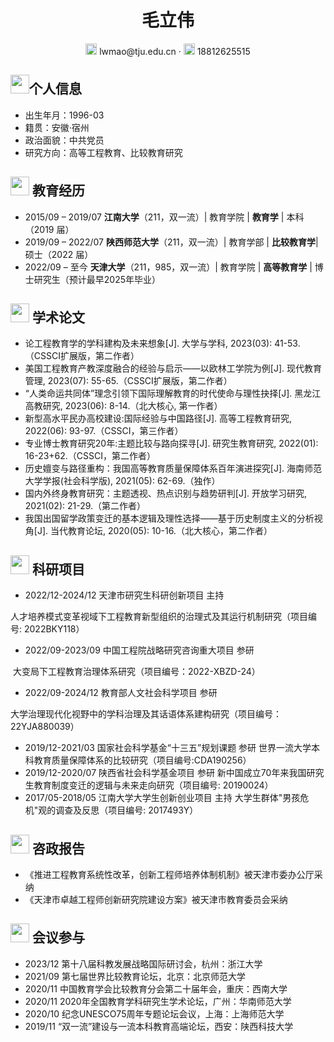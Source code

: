  <center>
     <h1>毛立伟</h1>
     <div>
        <span>
             <img src="https://github.com/CyC2018/Markdown-Resume/raw/master/assets/envelope-solid.svg" width="18px">
             lwmao@tju.edu.cn
         </span> 
         ·
         <span>
             <img src="https://github.com/CyC2018/Markdown-Resume/raw/master/assets/phone-solid.svg" width="18px">
             18812625515
         </span>
     </div>
 </center>

## <img src="https://s1.4sai.com/src/img/png/b4/b407a5d23ef84bf49ff58804bfbbebf5.png?imageMogr2/auto-orient/thumbnail/!282x282r/gravity/Center/crop/282x282/quality/85/%7CimageView2/2/w/282&e=1735488000&token=1srnZGLKZ0Aqlz6dk7yF4SkiYf4eP-YrEOdM1sob:lntX_uWLUKD-PY2lkadZdSvN_E4=" width="30px">个人信息

 - 出生年月：1996-03
 - 籍贯：安徽·宿州
 - 政治面貌：中共党员
 - 研究方向：高等工程教育、比较教育研究

## <img src="https://s1.aigei.com/src/img/png/52/528eae14bb974c2da2c4f0933929859b.png?imageMogr2/auto-orient/thumbnail/!282x282r/gravity/Center/crop/282x282/quality/85/%7CimageView2/2/w/282&e=1735488000&token=P7S2Xpzfz11vAkASLTkfHN7Fw-oOZBecqeJaxypL:aBmJ4Pe2qL4uPBdi6FV9oLxME8c=" width="30px"> 教育经历

- 2015/09 – 2019/07    **江南大学**（211，双一流）| 教育学院 | **教育学** | 本科（2019 届）
- 2019/09 – 2022/07    **陕西师范大学**（211，双一流）| 教育学部 | **比较教育学**| 硕士（2022 届）
- 2022/09 – 至今           **天津大学**（211，985，双一流）| 教育学院 | **高等教育学** | 博士研究生（预计最早2025年毕业）

## <img src="https://s1.4sai.com/src/img/png/93/93c6612460bd4759aa74f51f7528c2b7.png?imageMogr2/auto-orient/thumbnail/!282x282r/gravity/Center/crop/282x282/quality/85/%7CimageView2/2/w/282&e=1735488000&token=1srnZGLKZ0Aqlz6dk7yF4SkiYf4eP-YrEOdM1sob:fqxvW7Up3kjCQWBfVKs6VUfVtFY=" width="30px"> 学术论文

- 论工程教育学的学科建构及未来想象[J]. 大学与学科, 2023(03): 41-53.（CSSCI扩展版，第二作者）
- 美国工程教育产教深度融合的经验与启示——以欧林工学院为例[J]. 现代教育管理, 2023(07): 55-65.（CSSCI扩展版，第二作者）
-  “人类命运共同体”理念引领下国际理解教育的时代使命与理性抉择[J]. 黑龙江高教研究, 2023(06): 8-14.（北大核心, 第一作者）
- 新型高水平民办高校建设:国际经验与中国路径[J]. 高等工程教育研究, 2022(06): 93-97.（CSSCI，第三作者）
- 专业博士教育研究20年:主题比较与路向探寻[J]. 研究生教育研究, 2022(01): 16-23+62.（CSSCI，第二作者）
- 历史嬗变与路径重构：我国高等教育质量保障体系百年演进探究[J]. 海南师范大学学报(社会科学版), 2021(05): 62-69.（独作）
- 国内外终身教育研究：主题透视、热点识别与趋势研判[J]. 开放学习研究, 2021(02): 21-29.（第二作者）
- 我国出国留学政策变迁的基本逻辑及理性选择——基于历史制度主义的分析视角[J]. 当代教育论坛, 2020(05): 10-16.（北大核心，第二作者）

## <img src="https://s1.aigei.com/src/img/png/f0/f073636f74964ec1b45f53f7032e2fe1.png?imageMogr2/auto-orient/thumbnail/!282x282r/gravity/Center/crop/282x282/quality/85/%7CimageView2/2/w/282&e=1735488000&token=P7S2Xpzfz11vAkASLTkfHN7Fw-oOZBecqeJaxypL:U0mD5efXb91XAAwflcLpRkANW9c=" width="30px"> 科研项目

- 2022/12-2024/12                       天津市研究生科研创新项目                                     主持

​                人才培养模式变革视域下工程教育新型组织的治理式及其运行机制研究（项目编号: 2022BKY118）

- 2022/09-2023/09                       中国工程院战略研究咨询重大项目                       参研

​                大变局下工程教育治理体系研究（项目编号：2022-XBZD-24）

- 2022/09-2024/12                       教育部人文社会科学项目                       参研

​                大学治理现代化视野中的学科治理及其话语体系建构研究（项目编号：22YJA880039）

- 2019/12-2021/03                       国家社会科学基金“十三五”规划课题                       参研
        世界一流大学本科教育质量保障体系的比较研究（项目编号:CDA190256）
- 2019/12-2020/07                       陕西省社会科学基金项目                                         参研
		新中国成立70年来我国研究生教育制度变迁的逻辑与未来走向研究（项目编号: 20190024）
- 2017/05-2018/05                       江南大学大学生创新创业项目                                  主持
		大学生群体"男孩危机"观的调查及反思（项目编号: 2017493Y）

## <img src="https://s1.aigei.com/src/img/png/9d/9d8f22cf264e4596bb1a6da3e68516f4.png?imageMogr2/auto-orient/thumbnail/!282x282r/gravity/Center/crop/282x282/quality/85/%7CimageView2/2/w/282&e=1735488000&token=P7S2Xpzfz11vAkASLTkfHN7Fw-oOZBecqeJaxypL:b-lhRo5SLNPwE2d8ZQ1MNACCrZc=" width="30px"> 咨政报告

- 《推进工程教育系统性改革，创新工程师培养体制机制》被天津市委办公厅采纳
- 《天津市卓越工程师创新研究院建设方案》被天津市教育委员会采纳

## <img src="https://s1.aigei.com/src/img/png/0f/0fd0211ec3344a4fb0d77087d7709443.png?imageMogr2/auto-orient/thumbnail/!282x282r/gravity/Center/crop/282x282/quality/85/%7CimageView2/2/w/282&e=1735488000&token=P7S2Xpzfz11vAkASLTkfHN7Fw-oOZBecqeJaxypL:EzbEdLacis2rRDaZ1nVAK9KFFxs=" width="30px"> 会议参与

- 2023/12  第十八届科教发展战略国际研讨会，杭州：浙江大学
- 2021/09  第七届世界比较教育论坛，北京：北京师范大学
- 2020/11   中国教育学会比较教育分会第二十届年会，重庆：西南大学
- 2020/11   2020年全国教育学科研究生学术论坛，广州：华南师范大学
- 2020/10   纪念UNESCO75周年专题论坛会议，上海：上海师范大学
- 2019/11  “双一流”建设与一流本科教育高端论坛，西安：陕西科技大学